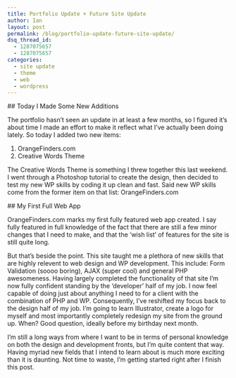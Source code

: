 ```yaml
---
title: Portfolio Update + Future Site Update
author: Ian
layout: post
permalink: /blog/portfolio-update-future-site-update/
dsq_thread_id:
  - 1287075657
  - 1287075657
categories:
  - site update
  - theme
  - web
  - wordpress
---
```

\## Today I Made Some New Additions

The portfolio hasn&#8217;t seen an update in at least a few months, so I figured it&#8217;s about time I made an effort to make it reflect what I&#8217;ve actually been doing lately. So today I added two new items:  
1. OrangeFinders.com  
2. Creative Words Theme

The Creative Words Theme is something I threw together this last weekend. I went through a Photoshop tutorial to create the design, then decided to test my new WP skills by coding it up clean and fast. Said new WP skills come from the former item on that list: OrangeFinders.com

\## My First Full Web App

OrangeFinders.com marks my first fully featured web app created. I say fully featured in full knowledge of the fact that there are still a few minor changes that I need to make, and that the &#8216;wish list&#8217; of features for the site is still quite long. 

But that&#8217;s beside the point. This site taught me a plethora of new skills that are highly relevent to web design and WP development. This include: Form Validation (soooo boring), AJAX (super cool) and general PHP awesomeness. Having largely completed the functionality of that site I&#8217;m now fully confident standing by the &#8216;developer&#8217; half of my job. I now feel capable of doing just about anything I need to for a client with the combination of PHP and WP. Consequently, I&#8217;ve reshifted my focus back to the design half of my job. I&#8217;m going to learn Illustrator, create a logo for myself and most importantly completely redesign my site from the ground up. When? Good question, ideally before my birthday next month.

I&#8217;m still a long ways from where I want to be in terms of personal knowledge on both the design and development fronts, but I&#8217;m quite content that way. Having myriad new fields that I intend to learn about is much more exciting than it is daunting. Not time to waste, I&#8217;m getting started right after I finish this post.